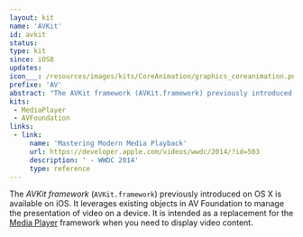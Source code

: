 ```yaml
---
layout: kit
name: 'AVKit'
id: avkit
status:
type: kit
since: iOS8
updates:
icon___: /resources/images/kits/CoreAnimation/graphics_coreanimation.png
prefixe: 'AV'
abstract: "The AVKit framework (AVKit.framework) previously introduced on OS X is available on iOS. Use it instead of Media Player framework when you need to display a video."
kits:
 - MediaPlayer
 - AVFoundation
links:
 - link:
     name: 'Mastering Modern Media Playback'
     url: https://developer.apple.com/videos/wwdc/2014/?id=503
     description: ' - WWDC 2014'
     type: reference
---
```


The *AVKit framework* (`AVKit.framework`) previously introduced on OS X is available on iOS. It leverages existing objects in AV Foundation to manage the presentation of video on a device. It is intended as a replacement for the [Media Player](/MediaPlayer) framework when you need to display video content.
